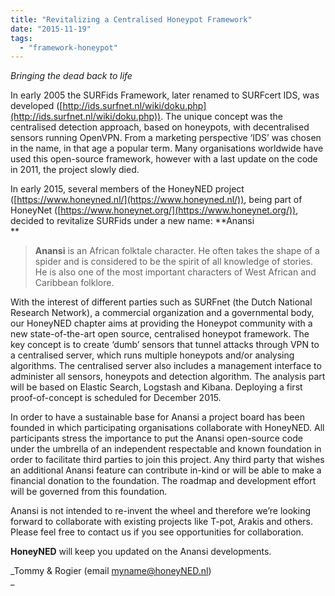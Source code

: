 ```yaml
---
title: "Revitalizing a Centralised Honeypot Framework"
date: "2015-11-19"
tags: 
  - "framework-honeypot"
---
```


  

_Bringing the dead back to life_

  

  

In early 2005 the SURFids Framework, later renamed to SURFcert IDS, was developed ([http://ids.surfnet.nl/wiki/doku.php](http://ids.surfnet.nl/wiki/doku.php)). The unique concept was the centralised detection approach, based on honeypots, with decentralised sensors running OpenVPN. From a marketing perspective ‘IDS’ was chosen in the name, in that age a popular term. Many organisations worldwide have used this open-source framework, however with a last update on the code in 2011, the project slowly died.

  

In early 2015, several members of the HoneyNED project ([https://www.honeyned.nl/](https://www.honeyned.nl/)), being part of HoneyNet ([https://www.honeynet.org/](https://www.honeynet.org/)), decided to revitalize SURFids under a new name: **Anansi  
**

  
  

>   
> 
> **Anansi** is an African folktale character. He often takes the shape of a spider and is considered to be the spirit of all knowledge of stories. He is also one of the most important characters of West African and Caribbean folklore.
> 
>   

  

With the interest of different parties such as SURFnet (the Dutch National Research Network), a commercial organization and a governmental body, our HoneyNED chapter aims at providing the Honeypot community with a new state-of-the-art open source, centralised honeypot framework. The key concept is to create ‘dumb’ sensors that tunnel attacks through VPN to a centralised server, which runs multiple honeypots and/or analysing algorithms. The centralised server also includes a management interface to administer all sensors, honeypots and detection algorithm. The analysis part will be based on Elastic Search, Logstash and Kibana. Deploying a first proof-of-concept is scheduled for December 2015.

  

  

In order to have a sustainable base for Anansi a project board has been founded in which participating organisations collaborate with HoneyNED. All participants stress the importance to put the Anansi open-source code under the umbrella of an independent respectable and known foundation in order to facilitate third parties to join this project. Any third party that wishes an additional Anansi feature can contribute in-kind or will be able to make a financial donation to the foundation. The roadmap and development effort will be governed from this foundation.

  

  

Anansi is not intended to re-invent the wheel and therefore we’re looking forward to collaborate with existing projects like T-pot, Arakis and others. Please feel free to contact us if you see opportunities for collaboration.

  

  

**HoneyNED** will keep you updated on the Anansi developments.

  

  

_Tommy & Rogier (email myname@honeyNED.nl)  
_
